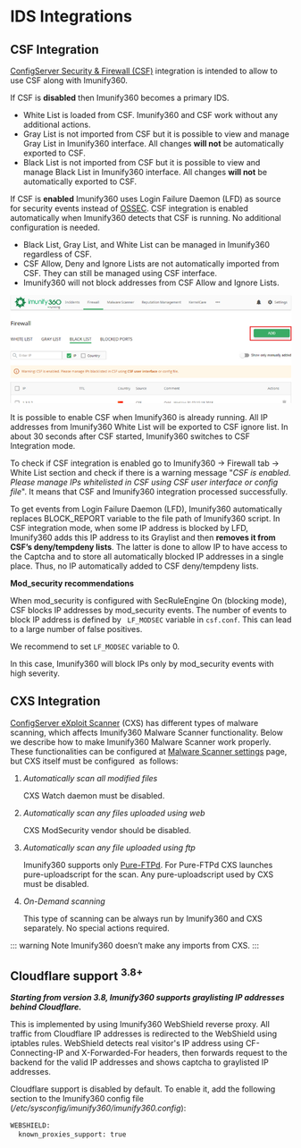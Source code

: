 # IDS Integrations

## CSF Integration


[ConfigServer Security & Firewall (CSF)](https://www.configserver.com/cp/csf.html) integration is intended to allow to use CSF along with Imunify360.

If CSF is **disabled** then Imunify360 becomes a primary IDS.
* White List is loaded from CSF. Imunify360 and CSF work without any additional actions.
* Gray List is not imported from CSF but it is possible to view and manage Gray List in Imunify360 interface. All changes **will not** be automatically exported to CSF.
* Black List is not imported from CSF but it is possible to view and manage Black List in Imunify360 interface. All changes **will not** be automatically exported to CSF.

If CSF is **enabled** Imunify360 uses Login Failure Daemon (LFD) as source for security events instead of [OSSEC](https://www.ossec.net). CSF integration is enabled automatically when Imunify360 detects that CSF is running. No additional configuration is needed.

* Black List, Gray List, and White List can be managed in Imunify360 regardless of CSF.
* CSF Allow, Deny and Ignore Lists are not automatically imported from CSF. They can still be managed using CSF interface.
* Imunify360 will not block addresses from CSF Allow and Ignore Lists.

![](/images/firewallblacklistwarning_zoom70.png)


It is possible to enable CSF when Imunify360 is already running. All IP addresses from Imunify360 White List will be exported to CSF ignore list. In about 30 seconds after CSF started, Imunify360 switches to CSF Integration mode.

To check if CSF integration is enabled go to Imunify360 → Firewall tab → White List section and check if there is a warning message "_CSF is enabled. Please manage IPs whitelisted in CSF using CSF user interface or config file_". It means that CSF and Imunify360 integration processed successfully.

To get events from Login Failure Daemon (LFD), Imunify360 automatically replaces BLOCK_REPORT variable to the file path of Imunify360 script.
In CSF integration mode, when some IP address is blocked by LFD, Imunify360 adds this IP address to its Graylist and then **removes it from CSF’s deny/tempdeny lists**. The latter is done to allow IP to have access to the Captcha and to store all automatically blocked IP addresses in a single place. Thus, no IP automatically added to CSF deny/tempdeny lists.

**Mod_security recommendations**

When mod_security is configured with SecRuleEngine On (blocking mode), CSF blocks IP addresses by mod_security events. The number of events to block IP address is defined by ` LF_MODSEC` variable in `csf.conf`. This can lead to a large number of false positives.

We recommend to set `LF_MODSEC` variable to 0.

In this case, Imunify360 will block IPs only by mod_security events with high severity.



## CXS Integration


[ConfigServer eXploit Scanner](https://configserver.com/cp/cxs.html) (CXS) has different types of malware scanning, which affects Imunify360 Malware Scanner functionality. Below we describe how to make Imunify360 Malware Scanner work properly. These functionalities can be configured at [Malware Scanner settings](/dashboard/#settings) page, but CXS itself must be configured  as follows:

1. _Automatically scan all modified files_

   CXS Watch daemon must be disabled.

2. _Automatically scan any files uploaded using web_

   CXS ModSecurity vendor should be disabled.

3. _Automatically scan any file uploaded using ftp_

   Imunify360 supports only [Pure-FTPd](https://www.pureftpd.org). For Pure-FTPd CXS launches pure-uploadscript for the scan. Any pure-uploadscript used by CXS must be disabled.

4. _On-Demand scanning_

   This type of scanning can be always run by Imunify360 and CXS separately. No special actions required.

::: warning Note
Imunify360 doesn’t make any imports from CXS.
:::

## Cloudflare support <sup>3.8+</sup>

**_Starting from version 3.8, Imunify360 supports graylisting IP addresses behind Cloudflare._**

This is implemented by using Imunify360 WebShield reverse proxy. All traffic from Cloudflare IP addresses is redirected to the WebShield using iptables rules.
WebShield detects real visitor's IP address using CF-Connecting-IP and X-Forwarded-For headers, then forwards request to the backend for the valid IP addresses and shows captcha to graylisted IP addresses.

Cloudflare support is disabled by default. To enable it, add the following section to the Imunify360 config file (_/etc/sysconfig/imunify360/imunify360.config_):

```
WEBSHIELD:
  known_proxies_support: true
```

